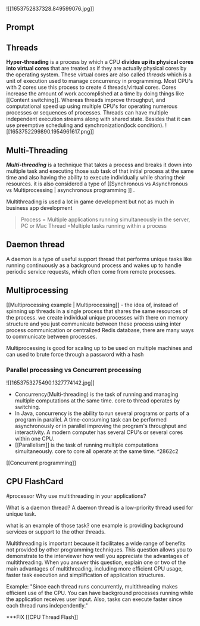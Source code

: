 ![[1653752837328.849599076.jpg]]
## Prompt


## Threads
**Hyper-threading** is a process by which a CPU **divides up its physical cores into virtual cores** that are treated as if they are actually physical cores by the operating system. These virtual cores are also called *threads* which is a unit of execution used to manage concurrency in programming. Most CPU's with 2 cores use this process to create 4 threads/virtual cores. Cores increase the amount of work accomplished at a time by doing things like [[Content switching]]. Whereas threads improve throughput, and computational speed up using multiple CPU's for operating numerous processes or sequences of processes. Threads can have multiple independent execution streams along with shared state. Besides that it can use preemptive scheduling and synchronization(lock condition).
![[1653752299890.1954961617.png]]

## Multi-Threading
***Multi-threading*** is a technique that takes a process and breaks it down into multiple task and executing those sub task of that initial process at the same time and also having the ability to execute individually while sharing their resources. it is also considered a type of [[Synchronous  vs Asynchronous vs  Multiprocessing | asynchronous programming ]] .

Multithreading is used a lot in game development but not as much in business app development

>Process = Multiple applications running simultaneously in the server, PC or Mac
>Thread =Multiple tasks running within a process

## Daemon thread
A daemon is a type of useful support thread that performs unique tasks like running continuously as a background process and wakes up to handle periodic service requests, which often come from remote processes. 

## Multiprocessing 
[[Multiprocessing example | Multiprocessing]] - the idea of, instead of spinning up threads in a single process that shares the same resources of the process. we create individual unique processes with there on memory structure and you just communicate between these process using inter process communication or centralized Redis database, there are many ways to communicate between processes. 

Multiprocessing is good for scaling up to be used on multiple machines and can used to brute force through a password with a hash 



### Parallel processing vs Concurrent processing
![[1653753275490.1327774142.jpg]]
- Concurrency(Multi-threading) is the task of running and managing multiple computations at the same time. core to thread operates by switching.  
- In Java, concurrency is the ability to run several programs or parts of a program in parallel. A time-consuming task can be performed asynchronously or in parallel improving the program's throughput and interactivity. A modern computer has several CPU's or several cores within one CPU.
- [[Parallelism]] is the task of running multiple computations simultaneously. core to core all operate at the same time. ^2862c2

[[Concurrent programming]]



## CPU FlashCard
#processor
Why use multithreading in your applications?

What is a daemon thread? A daemon thread is a low-priority thread used for unique task.

what is an example of those task? one example is providing background services or support to the other threads. 

Multithreading is important because it facilitates a wide range of benefits not provided by other programming techniques. This question allows you to demonstrate to the interviewer how well you appreciate the advantages of multithreading. When you answer this question, explain one or two of the main advantages of multithreading, including more efficient CPU usage, faster task execution and simplification of application structures.

Example: "Since each thread runs concurrently, multithreading makes efficient use of the CPU. You can have background processes running while the application receives user input. Also, tasks can execute faster since each thread runs independently."

***FIX
[[CPU Thread Flash]]





